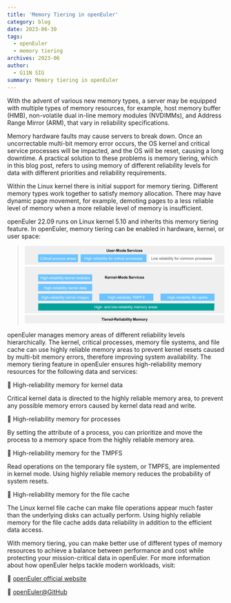 ```yaml
---
title: 'Memory Tiering in openEuler'
category: blog
date: 2023-06-30
tags:
  - openEuler
  - memory tiering
archives: 2023-06
author:
  - G11N SIG
summary: Memory tiering in openEuler
---
```


With the advent of various new memory types, a server may be equipped with multiple types of memory resources, for example, host memory buffer (HMB), non-volatile dual in-line memory modules (NVDIMMs), and Address Range Mirror (ARM), that vary in reliability specifications.

Memory hardware faults may cause servers to break down. Once an uncorrectable multi-bit memory error occurs, the OS kernel and critical service processes will be impacted, and the OS will be reset, causing a long downtime. A practical solution to these problems is memory tiering, which in this blog post, refers to using memory of different reliability levels for data with different priorities and reliability requirements.

Within the Linux kernel there is initial support for memory tiering. Different memory types work together to satisfy memory allocation. There may have dynamic page movement, for example, demoting pages to a less reliable level of memory when a more reliable level of memory is insufficient.

openEuler 22.09 runs on Linux kernel 5.10 and inherits this memory tiering feature. In openEuler, memory tiering can be enabled in hardware, kernel, or user space:

>![](./image/image1.png)
 
openEuler manages memory areas of different reliability levels hierarchically. The kernel, critical processes, memory file systems, and file cache can use highly reliable memory areas to prevent kernel resets caused by multi-bit memory errors, therefore improving system availability.
The memory tiering feature in openEuler ensures high-reliability memory resources for the following data and services:

	High-reliability memory for kernel data

Critical kernel data is directed to the highly reliable memory area, to prevent any possible memory errors caused by kernel data read and write.

	High-reliability memory for processes

By setting the attribute of a process, you can prioritize and move the process to a memory space from the highly reliable memory area.

	High-reliability memory for the TMPFS

Read operations on the temporary file system, or TMPFS, are implemented in kernel mode. Using highly reliable memory reduces the probability of system resets.

	High-reliability memory for the file cache

The Linux kernel file cache can make file operations appear much faster than the underlying disks can actually perform. Using highly reliable memory for the file cache adds data reliability in addition to the efficient data access.

With memory tiering, you can make better use of different types of memory resources to achieve a balance between performance and cost while protecting your mission-critical data in openEuler.
For more information about how openEuler helps tackle modern workloads, visit:

	[openEuler official website](https://www.openeuler.org/en/)

	[openEuler@GitHub](https://github.com/openeuler-mirror)



